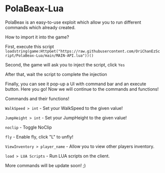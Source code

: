 # PolaBeax-Lua

PolaBeax is an easy-to-use exploit which allow you to run different commands which already created.

How to import it into the game?

First, execute this script ```loadstring(game:HttpGet("https://raw.githubusercontent.com/OriChanEzScript/PolaBeax-Lua/main/MAIN-API.lua"))()```

Second, the game will ask you to inject the script, click ```Yes```

After that, wait the script to complete the injection

Finally, you can see it pop-up a UI with command bar and an execute button. Here you go! Now we will continue to the commands and functions!

Commands and their functions!

```WalkSpeed > int``` - Set your WalkSpeed to the given value!

```JumpHeight > int``` - Set your JumpHeight to the given value!

```noclip``` - Toggle NoClip

```fly``` - Enable fly, click "L" to unfly!

```ViewInventory > player_name``` - Allow you to view other players inventory.

```load > LUA Scripts``` - Run LUA scripts on the client.


More commands will be update soon! ;)
